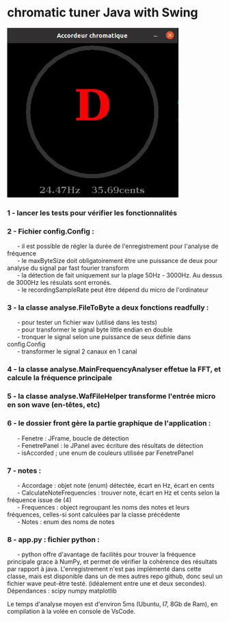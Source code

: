 # chromatic tuner Java with Swing 

![accordeur](accordeur.png)

### 1 - lancer les tests pour vérifier les fonctionnalités 

### 2 - Fichier config.Config :   
&nbsp;&nbsp;&nbsp;&nbsp;&nbsp;&nbsp;- il est possible de régler la durée de l'enregistrement pour l'analyse de fréquence  
&nbsp;&nbsp;&nbsp;&nbsp;&nbsp;&nbsp;- le maxByteSize doit obligatoirement être une puissance de deux pour analyse du signal par fast fourier transform  
&nbsp;&nbsp;&nbsp;&nbsp;&nbsp;&nbsp;- la détection de fait uniquement sur la plage 50Hz - 3000Hz. Au dessus de 3000Hz les résulats sont erronés.  
&nbsp;&nbsp;&nbsp;&nbsp;&nbsp;&nbsp;- le recordingSampleRate peut être dépend du micro de l'ordinateur  

### 3 - la classe analyse.FileToByte a deux fonctions readfully :   
&nbsp;&nbsp;&nbsp;&nbsp;&nbsp;&nbsp;- pour tester un fichier wav (utilisé dans les tests)  
&nbsp;&nbsp;&nbsp;&nbsp;&nbsp;&nbsp;- pour transformer le signal byte little endian en double   
&nbsp;&nbsp;&nbsp;&nbsp;&nbsp;&nbsp;- tronquer le signal selon une puissance de seux définie dans config.Config  
&nbsp;&nbsp;&nbsp;&nbsp;&nbsp;&nbsp;- transformer le signal 2 canaux en 1 canal  

### 4 - la classe analyse.MainFrequencyAnalyser effetue la FFT, et calcule la fréquence principale  

### 5 - la classe analyse.WafFileHelper transforme l'entrée micro en son wave (en-têtes, etc)  

### 6 - le dossier front gère la partie graphique de l'application :   
&nbsp;&nbsp;&nbsp;&nbsp;&nbsp;&nbsp;- Fenetre : JFrame, boucle de détection  
&nbsp;&nbsp;&nbsp;&nbsp;&nbsp;&nbsp;- FenetrePanel : le JPanel avec écriture des résultats de détection  
&nbsp;&nbsp;&nbsp;&nbsp;&nbsp;&nbsp;- isAccorded ; une enum de couleurs utilisée par FenetrePanel  

### 7 - notes :   
&nbsp;&nbsp;&nbsp;&nbsp;&nbsp;&nbsp;- Accordage : objet note (enum) détectée, écart en Hz, écart en cents  
&nbsp;&nbsp;&nbsp;&nbsp;&nbsp;&nbsp;- CalculateNoteFrequencies : trouver note, écart en Hz et cents selon la fréquence issue de (4)  
&nbsp;&nbsp;&nbsp;&nbsp;&nbsp;&nbsp;- Frequences : object regroupant les noms des notes et leurs fréquences, celles-si sont calculées par la classe précédente  
&nbsp;&nbsp;&nbsp;&nbsp;&nbsp;&nbsp;- Notes : enum des noms de notes  

### 8 - app.py : fichier python :   
&nbsp;&nbsp;&nbsp;&nbsp;&nbsp;&nbsp;- python offre d'avantage de facilités pour trouver la fréquence principale grace à NumPy, et permet de vérifier la cohérence des résultats par rapport à java. L'enregistrement n'est pas implémenté dans cette classe, mais est disponible dans un de mes autres repo github, donc seul un fichier wave peut-être testé. (idéalement entre une et deux secondes).  
Dépendances : scipy numpy matplotlib
  

Le temps d'analyse moyen est d'environ 5ms (Ubuntu, I7, 8Gb de Ram), en compilation à la volée en console de VsCode.
